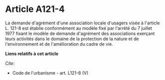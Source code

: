 # Article A121-4

La demande d'agrément d'une association locale d'usagers visée à l'article L. 121-8 est établie conformément au modèle fixé
par l'arrêté du 7 juillet 1977 fixant le modèle de demande d'agrément des associations exerçant leurs activités dans le
domaine de la protection de la nature et de l'environnement et de l'amélioration du cadre de vie.

**Liens relatifs à cet article**

_Cite_:

  - Code de l'urbanisme - art. L121-8 (V)

